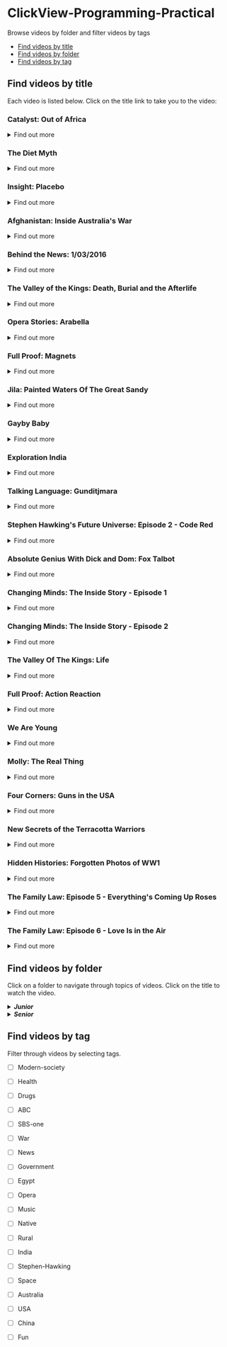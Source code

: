 # ClickView-Programming-Practical
Browse videos by folder and filter videos by tags
- [Find videos by title](#find-videos-by-title)
- [Find videos by folder](#find-videos-by-folder)
- [Find videos by tag](#find-videos-by-tag)

## Find videos by title
Each video is listed below. Click on the title link to take you to the video: 
  
  ### Catalyst: Out of Africa
  <details> 
  <summary>Find out more</summary>
  </details>
  
  ### The Diet Myth
  <details> 
  <summary>Find out more</summary>
  </details>
  
  ### Insight: Placebo
  <details> 
  <summary>Find out more</summary>
  </details>
  
  ### Afghanistan: Inside Australia's War
  <details> 
  <summary>Find out more</summary>
  </details>
  
  ### Behind the News: 1/03/2016
  <details> 
  <summary>Find out more</summary>
  </details>
  
  ### The Valley of the Kings: Death, Burial and the Afterlife
  <details> 
  <summary>Find out more</summary>
  </details>
  
  ### Opera Stories: Arabella
  <details> 
  <summary>Find out more</summary>
  </details>
  
  ### Full Proof: Magnets
  <details> 
  <summary>Find out more</summary>
  </details>
  
  ### Jila: Painted Waters Of The Great Sandy
  <details> 
  <summary>Find out more</summary>
  </details>
  
  ### Gayby Baby
  <details> 
  <summary>Find out more</summary>
  </details>
  
  ### Exploration India
  <details> 
  <summary>Find out more</summary>
  </details>
  
  ### Talking Language: Gunditjmara
  <details> 
  <summary>Find out more</summary>
  </details>
  
  ### Stephen Hawking's Future Universe: Episode 2 - Code Red
  <details> 
  <summary>Find out more</summary>
  </details>
  
  ### Absolute Genius With Dick and Dom: Fox Talbot
  <details> 
  <summary>Find out more</summary>
  </details>
  
  ### Changing Minds: The Inside Story - Episode 1
  <details> 
  <summary>Find out more</summary>
  </details>
  
  ### Changing Minds: The Inside Story - Episode 2
  <details> 
  <summary>Find out more</summary>
  </details>
  
  ### The Valley Of The Kings: Life
  <details> 
  <summary>Find out more</summary>
  </details>
  
  ### Full Proof: Action Reaction
  <details> 
  <summary>Find out more</summary>
  </details>
  
  ### We Are Young
  <details> 
  <summary>Find out more</summary>
  </details>
  
  ### Molly: The Real Thing
  <details> 
  <summary>Find out more</summary>
  </details>
  
  ### Four Corners: Guns in the USA
  <details> 
  <summary>Find out more</summary>
  </details>
  
  ### New Secrets of the Terracotta Warriors
  <details> 
  <summary>Find out more</summary>
  </details>
  
  ### Hidden Histories: Forgotten Photos of WW1
  <details> 
  <summary>Find out more</summary>
  </details>
  
  ### The Family Law: Episode 5 - Everything's Coming Up Roses
  <details> 
  <summary>Find out more</summary>
  </details>
  
  ### The Family Law: Episode 6 - Love Is in the Air
  <details> 
  <summary>Find out more</summary>
  </details>
  
 
## Find videos by folder
Click on a folder to navigate through topics of videos.  Click on the title to watch the video.
              <details>
              <summary>***Junior***</summary>
              <details>
                <summary>**Science**</summary>
                - [Full Proof: Action Reaction](###full-proof:-action-reaction)
                <details>
                  <summary>*Biology*</summary>
                  [Catalyst: Out of Africa](#video1)
                </details>
                </details>
                <details>
                <summary>**Health**</summary>
                <details>
                  <summary>*Personal Development*</summary>
                  [The Diet Myth](#video2)
                </details>
                </details>
                <details>
                <summary>**English**</summary>
                [Absolute Genius With Dick and Dom: Fox Talbot](#video14)
                [We Are Young](#video19)
                <details>
                  <summary>*Drama*</summary>
                  [Opera Stories: Arabella](#video7)
                  </details>
                  <details>
                  <summary>*Culture*</summary>
                  [The Family Law: Episode 6 - Love Is in the Air](#video25)
                  <details>
                    <summary>USA</summary>
                    [Four Corners: Guns in the USA](#video21)
                    </details>
                  </details>
                </details>
                <details>
                <summary>**Geography**</summary>
                [Exploration India](#video11)
                <details>
                  <summary>*Aboriginal Studies*</summary>
                  [Jila: Painted Waters Of The Great Sandy](#video9)
                  </details>
                </details>
                <details>
                <summary>**History**</summary>
                [Molly: The Real Thing](#video20)
                [Hidden Histories: Forgotten Photos of WW1](#video23)
                </details>
              </details>
              <details>
              <summary>***Senior***</summary>
              <details>
                <summary>**Science**</summary>
                [Insight: Placebo](#video3)
                [Stephen Hawking's Future Universe: Episode 2 - Code Red](#video13)
                <details>
                  <summary>*Psychology*</summary>
                  [Changing Minds: The Inside Story - Episode 1](#video15)
                  [Changing Minds: The Inside Story - Episode 2](#video16)
                  </details>
                </details>
                <details>
                <summary>**Civics & Citizenship**</summary>
                [Afghanistan: Inside Australia's War](#video4)
                [Gayby Baby](#video10)
                </details>
                <details>
                <summary>**English**</summary>
                [The Family Law: Episode 5 - Everything's Coming Up Roses](#video24)
                <details>
                  <summary>*Journalism*</summary>
                  [Behind the News: 1/03/2016](#video5)
                  </details>
                </details>
                <details>
                <summary>**Geography**</summary>
                [Full Proof: Magnets](#video8)
                </details>
                <details>
                <summary>**History**</summary>
                [The Valley of the Kings: Death, Burial and the Afterlife](#video6)
                [The Valley Of The Kings: Life](#video17)
                <details>
                  <summary>*Ancient*</summary>
                  <details>
                    <summary>China</summary>
                    [New Secrets of the Terracotta Warriors](#video22)
                    </details>
                  </details>
                </details>
                <details>
                <summary>**Languages**</summary>
                [Talking Language: Gunditjmara](#video12)
                </details>
              </details>
            </details>
            
 
  ## Find videos by tag
  Filter through videos by selecting tags.
  
   * [ ] Modern-society
   * [ ] Health
   * [ ] Drugs
   * [ ] ABC
   * [ ] SBS-one
   * [ ] War
   * [ ] News
   * [ ] Government
   * [ ] Egypt
   * [ ] Opera
   * [ ] Music
   * [ ] Native
   * [ ] Rural
   * [ ] India
   * [ ] Stephen-Hawking
   * [ ] Space
   * [ ] Australia
   * [ ] USA
   * [ ] China
   * [ ] Fun
    
